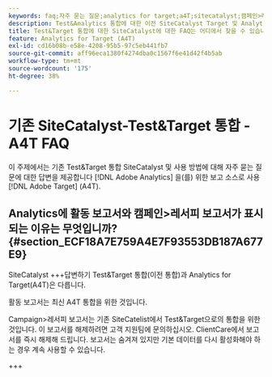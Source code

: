 ```yaml
---
keywords: faq;자주 묻는 질문;analytics for target;a4T;sitecatalyst;캠페인>레서피;test&target;통합
description: Test&Analytics 통합에 대한 이전 SiteCatalyst Target 및 Analytics 사용에 대한 자주 묻는 질문에 대한 답변을 찾습니다. [!DNL Target] (A4T).
title: Test&Target 통합에 대한 SiteCatalyst에 대한 FAQ는 어디에서 찾을 수 있습니까?
feature: Analytics for Target (A4T)
exl-id: cd16b08b-e58e-4208-95b5-97c5eb441fb7
source-git-commit: aff96eca1380f4274dba0c1567f6e41d42f4b5ab
workflow-type: tm+mt
source-wordcount: '175'
ht-degree: 38%

---
```


# 기존 SiteCatalyst-Test&amp;Target 통합 - A4T FAQ

이 주제에서는 기존 Test&amp;Target 통합 SiteCatalyst 및 사용 방법에 대해 자주 묻는 질문에 대한 답변을 제공합니다 [!DNL Adobe Analytics] 을(를) 위한 보고 소스로 사용 [!DNL Adobe Target] (A4T).

## Analytics에 활동 보고서와 캠페인>레서피 보고서가 표시되는 이유는 무엇입니까? {#section_ECF18A7E759A4E7F93553DB187A677E9}

SiteCatalyst +++답변하기 Test&amp;Target 통합(이전 통합)과 Analytics for Target(A4T)은 다릅니다.

활동 보고서는 최신 A4T 통합을 위한 것입니다.

Campaign>레서피 보고서는 기존 SiteCatelist에서 Test&amp;Target으로의 통합을 위한 것입니다. 이 보고서를 해제하려면 고객 지원팀에 문의하십시오. ClientCare에서 보고서를 즉시 해제해 드립니다. 보고서는 숨겨져 있지만 기본 데이터를 다시 활성화해야 하는 경우 계속 사용할 수 있습니다.

+++